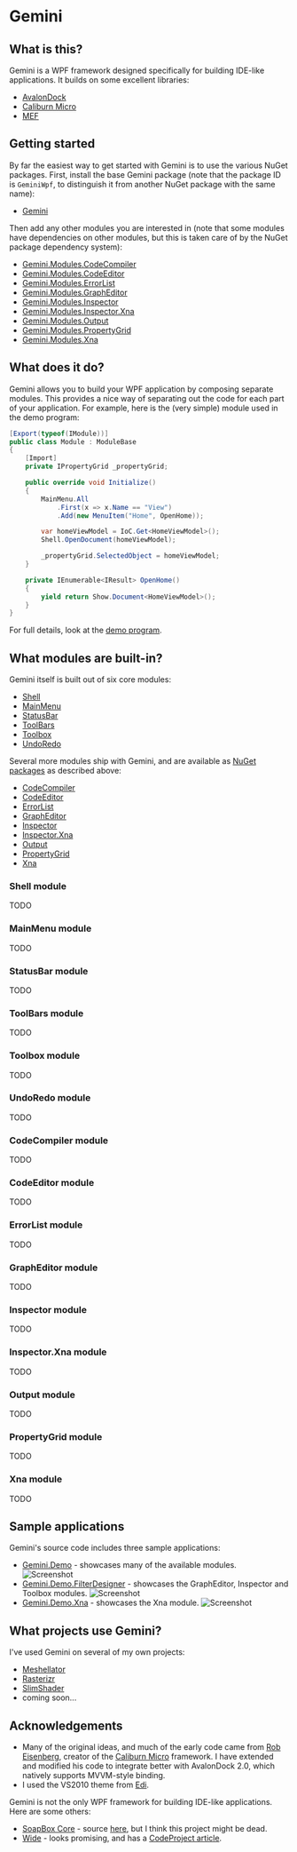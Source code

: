 # Gemini

## What is this?

Gemini is a WPF framework designed specifically for building IDE-like applications. It builds on some excellent libraries:

* [AvalonDock](http://avalondock.codeplex.com)
* [Caliburn Micro](http://caliburnmicro.codeplex.com/)
* [MEF](http://msdn.microsoft.com/en-us/library/dd460648.aspx)

## Getting started

By far the easiest way to get started with Gemini is to use the various NuGet packages.
First, install the base Gemini package (note that the package ID is `GeminiWpf`, to
distinguish it from another NuGet package with the same name):

* [Gemini](http://nuget.org/packages/GeminiWpf/)

Then add any other modules you are interested in (note that some modules have dependencies
on other modules, but this is taken care of by the NuGet package dependency system):

* [Gemini.Modules.CodeCompiler](http://nuget.org/packages/Gemini.Modules.CodeCompiler/)
* [Gemini.Modules.CodeEditor](http://nuget.org/packages/Gemini.Modules.CodeEditor/)
* [Gemini.Modules.ErrorList](http://nuget.org/packages/Gemini.Modules.ErrorList/)
* [Gemini.Modules.GraphEditor](http://nuget.org/packages/Gemini.Modules.GraphEditor/)
* [Gemini.Modules.Inspector](http://nuget.org/packages/Gemini.Modules.Inspector/)
* [Gemini.Modules.Inspector.Xna](http://nuget.org/packages/Gemini.Modules.Inspector.Xna/)
* [Gemini.Modules.Output](http://nuget.org/packages/Gemini.Modules.Output/)
* [Gemini.Modules.PropertyGrid](http://nuget.org/packages/Gemini.Modules.PropertyGrid/)
* [Gemini.Modules.Xna](http://nuget.org/packages/Gemini.Modules.Xna/)

## What does it do?

Gemini allows you to build your WPF application by composing separate modules. This provides a nice
way of separating out the code for each part of your application. For example, here is the (very simple)
module used in the demo program:

```csharp
[Export(typeof(IModule))]
public class Module : ModuleBase
{
	[Import]
	private IPropertyGrid _propertyGrid;

	public override void Initialize()
	{
		MainMenu.All
			.First(x => x.Name == "View")
			.Add(new MenuItem("Home", OpenHome));

		var homeViewModel = IoC.Get<HomeViewModel>();
		Shell.OpenDocument(homeViewModel);

		_propertyGrid.SelectedObject = homeViewModel;
	}

	private IEnumerable<IResult> OpenHome()
	{
		yield return Show.Document<HomeViewModel>();
	}
}
```

For full details, look at the [demo program](https://github.com/roastedamoeba/gemini/tree/master/src/Gemini.Demo).

## What modules are built-in?

Gemini itself is built out of six core modules:

* [Shell](#module-shell)
* [MainMenu](#module-mainmenu)
* [StatusBar](#module-statusbar)
* [ToolBars](#module-toolbars)
* [Toolbox](#module-toolbox)
* [UndoRedo](#module-undoredo)

Several more modules ship with Gemini, and are available as 
[NuGet packages](http://nuget.org/packages?q=Gemini.Modules) as described above:

* [CodeCompiler](#module-codecompiler)
* [CodeEditor](#module-codeeditor)
* [ErrorList](#module-errorlist)
* [GraphEditor](#module-grapheditor)
* [Inspector](#module-inspector)
* [Inspector.Xna](#module-inspector-xna)
* [Output](#module-output)
* [PropertyGrid](#module-propertygrid)
* [Xna](#module-xna)

### <a id="module-shell"></a>Shell module

TODO

### <a id="module-mainmenu"></a>MainMenu module

TODO

### <a id="module-statusbar"></a>StatusBar module

TODO

### <a id="module-toolbars"></a>ToolBars module

TODO

### <a id="module-toolbox"></a>Toolbox module

TODO

### <a id="module-undoredo"></a>UndoRedo module

TODO

### <a id="module-codecompiler"></a>CodeCompiler module

TODO

### <a id="module-codeeditor"></a>CodeEditor module

TODO

### <a id="module-errorlist"></a>ErrorList module

TODO

### <a id="module-grapheditor"></a>GraphEditor module

TODO

### <a id="module-inspector"></a>Inspector module

TODO

### <a id="module-inspector-xna"></a>Inspector.Xna module

TODO

### <a id="module-output"></a>Output module

TODO

### <a id="module-propertygrid"></a>PropertyGrid module

TODO

### <a id="module-xna"></a>Xna module

TODO

## Sample applications

Gemini's source code includes three sample applications:

* [Gemini.Demo](https://github.com/tgjones/gemini/tree/master/src/Gemini.Demo) - 
  showcases many of the available modules.
  ![Screenshot](doc/gemini-demo.png)
* [Gemini.Demo.FilterDesigner](https://github.com/tgjones/gemini/tree/master/src/Gemini.Demo.FilterDesigner) - 
  showcases the GraphEditor, Inspector and Toolbox modules.
  ![Screenshot](doc/gemini-demo-filter-designer.png)
* [Gemini.Demo.Xna](https://github.com/tgjones/gemini/tree/master/src/Gemini.Demo.Xna) - 
  showcases the Xna module.
  ![Screenshot](doc/gemini-demo-xna.png)

## What projects use Gemini?

I've used Gemini on several of my own projects:

* [Meshellator](http://github.com/tgjones/meshellator)
* [Rasterizr](http://github.com/tgjones/rasterizr)
* [SlimShader](http://github.com/tgjones/slimshader)
* coming soon...

## Acknowledgements

* Many of the original ideas, and much of the early code came from [Rob Eisenberg](http://www.bluespire.com/), 
  creator of the [Caliburn Micro](http://caliburnmicro.codeplex.com/) framework. I have extended and modified 
  his code to integrate better with AvalonDock 2.0, which natively supports MVVM-style binding.
* I used the VS2010 theme from [Edi](http://edi.codeplex.com/).

Gemini is not the only WPF framework for building IDE-like applications. Here are some others:

* [SoapBox Core](http://soapboxautomation.com/products/soapbox-core-2/) - source [here](http://svn.soapboxcore.com/svn/),
  but I think this project might be dead.
* [Wide](https://github.com/chandramouleswaran/Wide/) - looks promising, and has a 
  [CodeProject article](http://www.codeproject.com/Articles/551885/How-to-create-a-VS-2012-like-application-Wide-IDE).